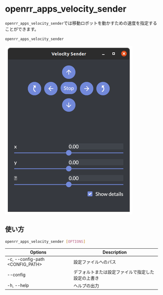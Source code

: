 # openrr_apps_velocity_sender

`openrr_apps_velocity_sender`では移動ロボットを動かすための速度を指定することができます。

```bash
openrr_apps_velocity_sender
```

![velocity_sender](image/velocity_sender.png)

## 使い方

```bash
openrr_apps_velocity_sender [OPTIONS]
```

| Options                         | Description                                        |
| ------------------------------- | -------------------------------------------------- |
| -c, --config-path <CONFIG_PATH> | 設定ファイルへのパス                               |
| --config <CONFIG>               | デフォルトまたは設定ファイルで指定した設定の上書き |
| -h, --help                      | ヘルプの出力                                       |
